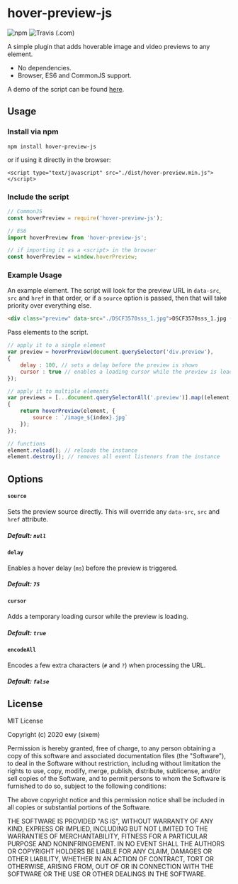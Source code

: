 # hover-preview-js
<img alt="npm" src="https://img.shields.io/npm/v/hover-preview-js?style=flat-square"> <img alt="Travis (.com)" src="https://img.shields.io/travis/com/sixem/hover-preview-js?style=flat-square">

A simple plugin that adds hoverable image and video previews to any element.

* No dependencies.
* Browser, ES6 and CommonJS support.

A demo of the script can be found [here](https://five.sh/demo/hover-preview/).

## Usage

### Install via npm
`npm install hover-preview-js`

or if using it directly in the browser:

`<script type="text/javascript" src="./dist/hover-preview.min.js"></script>`
### Include the script
```javascript
// CommonJS
const hoverPreview = require('hover-preview-js');

// ES6
import hoverPreview from 'hover-preview-js';

// if importing it as a <script> in the browser
const hoverPreview = window.hoverPreview;
```
### Example Usage
An example element. The script will look for the preview URL in `data-src`, `src` and `href` in that order, or if a `source` option is passed, then that will take priority over everything else.
```html
<div class="preview" data-src="./DSCF3570sss_1.jpg">DSCF3570sss_1.jpg (2,167 kB)</div>
```
Pass elements to the script.
```javascript
// apply it to a single element
var preview = hoverPreview(document.querySelector('div.preview'),
{
	delay : 100, // sets a delay before the preview is shown
	cursor : true // enables a loading cursor while the preview is loading
});

// apply it to multiple elements
var previews = [...document.querySelectorAll('.preview')].map((element, index) =>
{
	return hoverPreview(element, {
		source : `/image_${index}.jpg`
	});
});

// functions
element.reload(); // reloads the instance
element.destroy(); // removes all event listeners from the instance
```

## Options

#### `source`
Sets the preview source directly. This will override any `data-src`, `src` and `href` attribute.
##### Default: `null`

#### `delay`
Enables a hover delay (`ms`) before the preview is triggered.
##### Default: `75`

#### `cursor`
Adds a temporary loading cursor while the preview is loading.
##### Default: `true`

#### `encodeAll`
Encodes a few extra characters (`#` and `?`) when processing the URL.
##### Default: `false`

## License

MIT License

Copyright (c) 2020 ему (sixem)

Permission is hereby granted, free of charge, to any person obtaining a copy
of this software and associated documentation files (the "Software"), to deal
in the Software without restriction, including without limitation the rights
to use, copy, modify, merge, publish, distribute, sublicense, and/or sell
copies of the Software, and to permit persons to whom the Software is
furnished to do so, subject to the following conditions:

The above copyright notice and this permission notice shall be included in all
copies or substantial portions of the Software.

THE SOFTWARE IS PROVIDED "AS IS", WITHOUT WARRANTY OF ANY KIND, EXPRESS OR
IMPLIED, INCLUDING BUT NOT LIMITED TO THE WARRANTIES OF MERCHANTABILITY,
FITNESS FOR A PARTICULAR PURPOSE AND NONINFRINGEMENT. IN NO EVENT SHALL THE
AUTHORS OR COPYRIGHT HOLDERS BE LIABLE FOR ANY CLAIM, DAMAGES OR OTHER
LIABILITY, WHETHER IN AN ACTION OF CONTRACT, TORT OR OTHERWISE, ARISING FROM,
OUT OF OR IN CONNECTION WITH THE SOFTWARE OR THE USE OR OTHER DEALINGS IN THE
SOFTWARE.